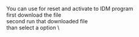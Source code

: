 You can use for reset and activate to IDM program 
\
first download the file \
second run that downloaded file \
than select a option \

